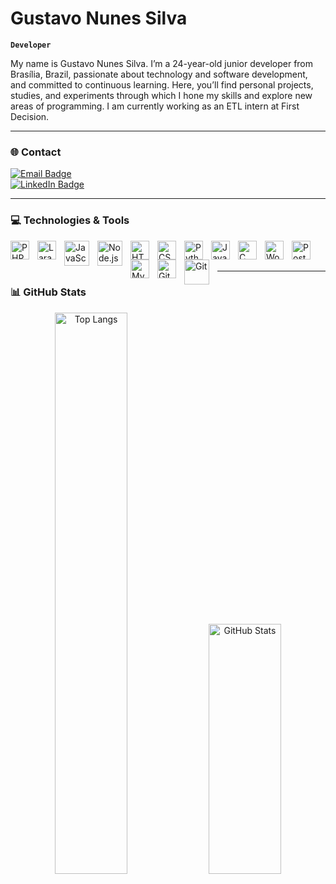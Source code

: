 # Gustavo Nunes Silva

**`Developer`**

My name is Gustavo Nunes Silva. I’m a 24-year-old junior developer from Brasília, Brazil, passionate about technology and software development, and committed to continuous learning. Here, you’ll find personal projects, studies, and experiments through which I hone my skills and explore new areas of programming. I am currently working as an ETL intern at First Decision.

---

### 🌐 Contact

<a href="mailto:gustavonunessilvabr@gmail.com">
  <img 
    src="https://img.shields.io/badge/E--mail-gustavonunessilvabr@gmail.com-D14836?style=for-the-badge&logo=gmail&logoColor=white" 
    alt="Email Badge"
  />
</a>
<br/>
<a href="https://www.linkedin.com/in/gustavo-nunes-silva-br/">
  <img 
    src="https://img.shields.io/badge/LinkedIn-gustavo--nunes--silva--br-0A66C2?style=for-the-badge&logo=linkedin&logoColor=white" 
    alt="LinkedIn Badge"
  />
</a>

---

### 💻 Technologies & Tools

<img align="left" title="PHP" alt="PHP" width="30px" style="padding-right:10px;" src="https://cdn.jsdelivr.net/gh/devicons/devicon/icons/php/php-original.svg"/>
<img align="left" title="Laravel" alt="Laravel" width="30px" style="padding-right:10px;" src="https://camo.githubusercontent.com/e72ca0e1ebf4a18d410a960a52389e4a4ebe10cda42e4873d329a360d4b2710e/68747470733a2f2f63646e2e6a7364656c6976722e6e65742f67682f64657669636f6e732f64657669636f6e406c61746573742f69636f6e732f6c61726176656c2f6c61726176656c2d6f726967696e616c2e737667"/>
<img align="left" title="JavaScript" alt="JavaScript" width="40px" style="padding-right:10px;" src="https://cdn.jsdelivr.net/gh/devicons/devicon/icons/javascript/javascript-original.svg" />
<img align="left" title="Node.js" alt="Node.js" width="40px" style="padding-right:10px;" src="https://cdn.jsdelivr.net/gh/devicons/devicon/icons/nodejs/nodejs-original.svg" />
<img align="left" title="HTML5" alt="HTML5" width="30px" style="padding-right:10px;" src="https://cdn.jsdelivr.net/gh/devicons/devicon/icons/html5/html5-original.svg"/>
<img align="left" title="CSS3" alt="CSS3" width="30px" style="padding-right:10px;" src="https://cdn.jsdelivr.net/gh/devicons/devicon/icons/css3/css3-original.svg"/>
<img align="left" title="Python" alt="Python" width="30px" style="padding-right:10px;" src="https://cdn.jsdelivr.net/gh/devicons/devicon/icons/python/python-original.svg"/>
<img align="left" title="Java" alt="Java" width="30px" style="padding-right:10px;" src="https://cdn.jsdelivr.net/gh/devicons/devicon/icons/java/java-original.svg"/>
<img align="left" title="C" alt="C" width="30px" style="padding-right:10px;" src="https://cdn.jsdelivr.net/gh/devicons/devicon/icons/c/c-original.svg"/>
<img align="left" title="WordPress" alt="WordPress" width="30px" style="padding-right:10px;" src="https://cdn.jsdelivr.net/gh/devicons/devicon/icons/wordpress/wordpress-plain.svg"/>
<img align="left" title="PostgreSQL" alt="PostgreSQL" width="30px" style="padding-right:10px;" src="https://cdn.jsdelivr.net/gh/devicons/devicon/icons/postgresql/postgresql-original.svg"/>
<img align="left" title="MySQL" alt="MySQL" width="30px" style="padding-right:10px;" src="https://cdn.jsdelivr.net/gh/devicons/devicon/icons/mysql/mysql-original.svg"/>
<img align="left" title="GitHub" alt="GitHub" width="30px" style="padding-right:10px;" src="https://cdn.jsdelivr.net/gh/devicons/devicon/icons/github/github-original.svg"/>
<img align="left" title="Git" alt="Git" width="40px" style="padding-right:10px;" src="https://cdn.jsdelivr.net/gh/devicons/devicon/icons/git/git-original.svg" />

<br/><br/>

---
### 📊 GitHub Stats

<p align="center">
  <img 
    src="https://github-readme-stats.vercel.app/api/top-langs/?username=GustavoNSBr&theme=tokyonight&layout=compact&custom_title=Linguagens%20Mais%20Usadas&langs_count=10" 
    width="48%" 
    alt="Top Langs" 
  />
  <img 
    src="https://github-readme-stats.vercel.app/api?username=GustavoNSBr&show_icons=true&theme=tokyonight&include_all_commits=true&locale=pt-br" 
    width="48%" 
    height="400px"
    alt="GitHub Stats" 
  />
</p>


<br/><br/>
---
